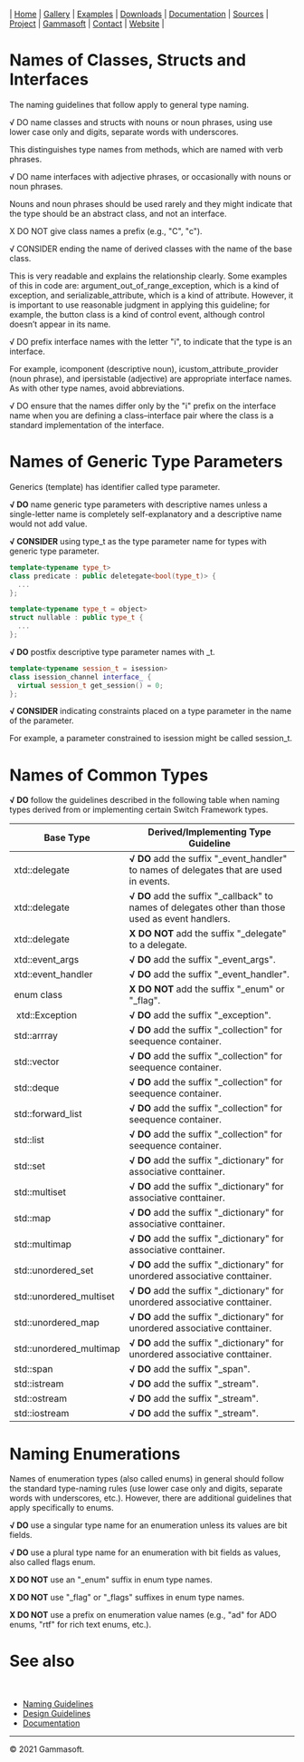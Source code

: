 | [Home](home.md) | [Gallery](gallery.md) | [Examples](examples.md) | [Downloads](downloads.md) | [Documentation](documentation.md) | [Sources](https://github.com/gammasoft71/xtd) | [Project](https://sourceforge.net/projects/xtdpro/) | [Gammasoft](gammasoft.md)  | [Contact](contact.md) | [Website](https://gammasoft71.wixsite.com/xtdpro) |

# Names of Classes, Structs and Interfaces

The naming guidelines that follow apply to general type naming.

√ DO name classes and structs with nouns or noun phrases, using use lower case only and digits, separate words with underscores.

This distinguishes type names from methods, which are named with verb phrases.

√ DO name interfaces with adjective phrases, or occasionally with nouns or noun phrases.

Nouns and noun phrases should be used rarely and they might indicate that the type should be an abstract class, and not an interface.

X DO NOT give class names a prefix (e.g., "C", "c").

√ CONSIDER ending the name of derived classes with the name of the base class.

This is very readable and explains the relationship clearly. Some examples of this in code are: argument_out_of_range_exception, which is a kind of exception, and serializable_attribute, which is a kind of attribute. However, it is important to use reasonable judgment in applying this guideline; for example, the button class is a kind of control event, although control doesn’t appear in its name.

√ DO prefix interface names with the letter "i", to indicate that the type is an interface.

For example, icomponent (descriptive noun), icustom_attribute_provider (noun phrase), and ipersistable (adjective) are appropriate interface names. As with other type names, avoid abbreviations.

√ DO ensure that the names differ only by the "i" prefix on the interface name when you are defining a class–interface pair where the class is a standard implementation of the interface.

# Names of Generic Type Parameters

Generics (template) has identifier called type parameter.

**√ DO** name generic type parameters with descriptive names unless a single-letter name is completely self-explanatory and a descriptive name would not add value.

**√ CONSIDER** using type_t as the type parameter name for types with generic type parameter.

```c++
template<typename type_t>
class predicate : public deletegate<bool(type_t)> {
  ...
};
```

```c++
template<typename type_t = object>
struct nullable : public type_t {
  ...
};
```

**√ DO** postfix descriptive type parameter names with _t.

```c++
template<typename session_t = isession>
class isession_channel interface_ {
  virtual session_t get_session() = 0;
};
```

**√ CONSIDER** indicating constraints placed on a type parameter in the name of the parameter.

For example, a parameter constrained to isession might be called session_t.

# Names of Common Types

**√ DO** follow the guidelines described in the following table when naming types derived from or implementing certain Switch Framework types.

| Base Type               | Derived/Implementing Type Guideline                                                                |
|-------------------------|----------------------------------------------------------------------------------------------------|
| xtd::delegate           | **√ DO** add the suffix "_event_handler" to names of delegates that are used in events.            |
| xtd::delegate           | **√ DO** add the suffix "_callback" to names of delegates other than those used as event handlers. |
| xtd::delegate           | **X DO NOT** add the suffix "_delegate" to a delegate.                                             |
| xtd::event_args         | **√ DO** add the suffix "_event_args".                                                             |
| xtd::event_handler      | **√ DO** add the suffix "_event_handler".                                                          |
| enum class              | **X DO NOT** add the suffix "_enum" or "_flag".                                                    |
| xtd::Exception          | **√ DO** add the suffix "_exception".                                                              |
| std::arrray             | **√ DO** add the suffix "_collection" for seequence container.                                     |
| std::vector             | **√ DO** add the suffix "_collection" for seequence container.                                     |
| std::deque              | **√ DO** add the suffix "_collection" for seequence container.                                     |
| std::forward_list       | **√ DO** add the suffix "_collection" for seequence container.                                     |
| std::list               | **√ DO** add the suffix "_collection" for seequence container.                                     |
| std::set                | **√ DO** add the suffix "_dictionary" for associative conttainer.                                  |
| std::multiset           | **√ DO** add the suffix "_dictionary" for associative conttainer.                                  |
| std::map                | **√ DO** add the suffix "_dictionary" for associative conttainer.                                  |
| std::multimap           | **√ DO** add the suffix "_dictionary" for associative conttainer.                                  |
| std::unordered_set      | **√ DO** add the suffix "_dictionary" for unordered associative conttainer.                        |
| std::unordered_multiset | **√ DO** add the suffix "_dictionary" for unordered associative conttainer.                        |
| std::unordered_map      | **√ DO** add the suffix "_dictionary" for unordered associative conttainer.                        |
| std::unordered_multimap | **√ DO** add the suffix "_dictionary" for unordered associative conttainer.                        |
| std::span               | **√ DO** add the suffix "_span".                                                                   |
| std::istream            | **√ DO** add the suffix "_stream".                                                                 |
| std::ostream            | **√ DO** add the suffix "_stream".                                                                 |
| std::iostream           | **√ DO** add the suffix "_stream".                                                                 |

# Naming Enumerations

Names of enumeration types (also called enums) in general should follow the standard type-naming rules (use lower case only and digits, separate words with underscores, etc.). However, there are additional guidelines that apply specifically to enums.

**√ DO** use a singular type name for an enumeration unless its values are bit fields.

**√ DO** use a plural type name for an enumeration with bit fields as values, also called flags enum.

**X DO NOT** use an "_enum" suffix in enum type names.

**X DO NOT** use "_flag" or "_flags" suffixes in enum type names.

**X DO NOT** use a prefix on enumeration value names (e.g., "ad" for ADO enums, "rtf" for rich text enums, etc.).

# See also
​
* [Naming Guidelines](naming_guidelines.md)
* [Design Guidelines](design_guidelines.md)
* [Documentation](documentation.md)

______________________________________________________________________________________________

© 2021 Gammasoft.
